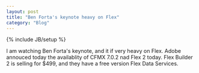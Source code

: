 ```yaml
---
layout: post
title: "Ben Forta's keynote heavy on Flex"
category: "Blog"
---
```

{% include JB/setup %}

I am watching Ben Forta's keynote, and it if very heavy on Flex. Adobe annouced today the availablity of CFMX 7.0.2 nad Flex 2 today. Flex Builder 2 is selling for $499, and they have a free version Flex Data Services.